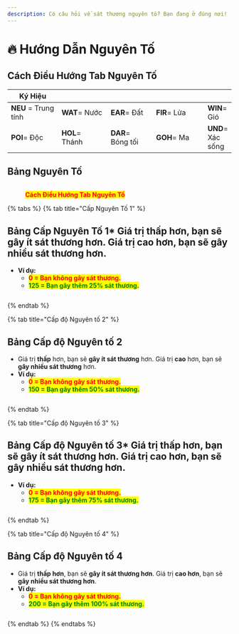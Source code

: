 ```yaml
---
description: Có câu hỏi về sát thương nguyên tố? Bạn đang ở đúng nơi!
---
```


# 🔥 Hướng Dẫn Nguyên Tố

## **Cách Điều Hướng Tab Nguyên Tố**

<table><thead><tr><th width="156">Ký Hiệu</th><th width="146"></th><th width="132"></th><th width="158"></th><th></th></tr></thead><tbody><tr><td><strong>NEU</strong> = Trung tính</td><td><strong>WAT</strong>= Nước</td><td><strong>EAR</strong>= Đất</td><td><strong>FIR</strong>= Lửa</td><td><strong>WIN</strong>= Gió</td></tr><tr><td><strong>POI</strong>= Độc</td><td><strong>HOL</strong>= Thánh</td><td><strong>DAR</strong>= Bóng tối</td><td><strong>GOH</strong>= Ma</td><td><strong>UND</strong>= Xác sống</td></tr></tbody></table>

## Bảng Nguyên Tố&#x20;

<figure><img src="../.gitbook/assets/y6666.gif" alt=""><figcaption><p><mark style="color:red;"><strong>Cách Điều Hướng Tab Nguyên Tố</strong></mark></p></figcaption></figure>

{% tabs %}
{% tab title="Cấp Nguyên Tố 1" %}
## Bảng Cấp Nguyên Tố 1* Giá trị **thấp** hơn, bạn sẽ **gây ít sát thương** hơn. Giá trị **cao** hơn, bạn sẽ **gây nhiều sát thương** hơn.
* **Ví dụ:**
  * <mark style="color:red;">**0 = Bạn không gây sát thương.**</mark>
  * <mark style="color:green;">**125 = Bạn gây thêm 25% sát thương.**</mark>

<figure><img src="../.gitbook/assets/Guia_de_Elementos_Nivel_1.png" alt=""><figcaption></figcaption></figure>
{% endtab %}

{% tab title="Cấp độ Nguyên tố 2" %}
## Bảng Cấp độ Nguyên tố 2

* Giá trị **thấp** hơn, bạn sẽ **gây ít sát thương** hơn. Giá trị **cao** hơn, bạn sẽ **gây nhiều sát thương** hơn.
* **Ví dụ:**
  * <mark style="color:red;">**0 = Bạn không gây sát thương.**</mark>
  * <mark style="color:green;">**150 = Bạn gây thêm 50% sát thương.**</mark>

<figure><img src="../.gitbook/assets/Guia_de_Elementos_Nivel_2.png" alt=""><figcaption></figcaption></figure>
{% endtab %}

{% tab title="Cấp độ Nguyên tố 3" %}
## Bảng Cấp độ Nguyên tố 3* Giá trị **thấp hơn**, bạn sẽ **gây ít sát thương hơn**. Giá trị **cao hơn**, bạn sẽ **gây nhiều sát thương hơn**.
* **Ví dụ:**
  * <mark style="color:red;">**0 = Bạn không gây sát thương.**</mark>
  * <mark style="color:green;">**175 = Bạn gây thêm 75% sát thương.**</mark>

<figure><img src="../.gitbook/assets/Guia_de_Elementos_Nivel_3.png" alt=""><figcaption></figcaption></figure>
{% endtab %}

{% tab title="Cấp độ Nguyên tố 4" %}
## Bảng Cấp độ Nguyên tố 4

* Giá trị **thấp hơn**, bạn sẽ **gây ít sát thương hơn**. Giá trị **cao hơn**, bạn sẽ **gây nhiều sát thương hơn**.
* **Ví dụ:**
  * <mark style="color:red;">**0 = Bạn không gây sát thương.**</mark>
  * <mark style="color:green;">**200 = Bạn gây thêm 100% sát thương.**</mark>

<figure><img src="../.gitbook/assets/Guia_de_Elementos_Nivel_4.png" alt=""><figcaption></figcaption></figure>
{% endtab %}
{% endtabs %}